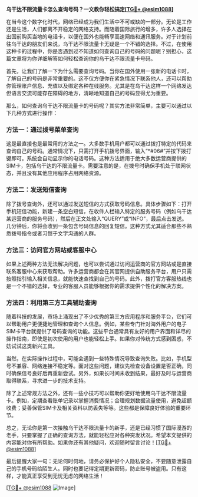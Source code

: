 **乌干达不限流量卡怎么查询号码？一文教你轻松搞定[[TG💪+ @esim1088](https://t.me/s/esim1088)]**

在当今这个数字化时代，网络已经成为我们生活中不可或缺的一部分。无论是工作还是生活，人们都离不开稳定的网络支持。而随着国际旅行的增多，许多人选择在出国前购买当地的电话卡，以便在国外也能畅享高速网络和通讯服务。对于计划前往乌干达的朋友们来说，乌干达不限流量卡无疑是一个不错的选择。不过，在使用这种卡的过程中，你是否遇到过不知道如何查询自己的号码的问题呢？别担心，这篇文章将为你详细解答如何轻松查询你的乌干达不限流量卡号码。

首先，让我们了解一下为什么需要查询号码。当你在国外使用一张新的电话卡时，了解自己的号码是非常重要的。这不仅方便你在紧急情况下联系他人，还可以帮助你管理账户信息、充值以及绑定各种在线服务。尤其是在乌干达这样一个网络发达但语言交流可能存在障碍的地方，清晰地知道自己的号码显得尤为重要。

那么，如何查询乌干达不限流量卡的号码呢？其实方法非常简单，主要可以通过以下几种方式进行操作：

### 方法一：通过拨号菜单查询

这是最直接也是最常用的方法之一。大多数手机用户都可以通过拨打特定的代码来查询自己的号码。通常情况下，只需打开手机拨号界面，输入“*#06#”并按下拨打键即可。系统会自动显示你的电话号码。这种方法适用于绝大多数运营商提供的SIM卡，包括乌干达的不限流量卡。需要注意的是，在拨号时确保手机处于联网状态，并且没有其他应用程序占用网络资源。

### 方法二：发送短信查询

除了拨号查询外，还可以通过发送短信的方式获取号码信息。具体步骤如下：打开手机短信功能，新建一条空白短信，在收件人栏输入特定的服务号码（例如乌干达某运营商的服务号码），然后在正文处输入“QUERY”或“INFO”，最后点击发送。几分钟后，你将会收到一条包含号码信息的回复短信。这种方式尤其适合那些不熟悉拨号指令或者习惯于文字沟通的人群。

### 方法三：访问官方网站或客服中心

如果上述两种方法无法解决问题，也可以尝试通过访问运营商的官方网站或是直接联系客服中心来获取帮助。许多运营商都会在其官网提供自助服务平台，用户只需按照指引输入相关信息，就能快速查找到自己的号码。此外，拨打官方客服热线也是一个不错的选择，专业的客服人员能够根据你的需求提供个性化的解决方案。

### 方法四：利用第三方工具辅助查询

随着科技的发展，市场上涌现出了不少优秀的第三方应用程序和服务平台，它们可以帮助用户更便捷地管理和查询个人信息。例如，某些专门针对海外用户的电子SIM卡平台就提供了号码查询的功能。这些平台通常具有友好的用户界面和详尽的操作指南，即使是初次使用的用户也能轻松上手。如果你对传统方式感到困惑，不妨试试这类新兴工具。

当然，在实际操作过程中，可能会遇到一些特殊情况导致查询失败。比如，手机型号不兼容、网络连接不稳定等。面对这些问题，建议先检查设备设置是否正确，同时确保信号良好后再重新尝试。另外，如果长时间未收到结果，最好及时与运营商取得联系，寻求进一步的技术支持。

除了上述常规方法之外，还有一些小技巧可以帮助你更好地使用乌干达不限流量卡。例如，定期查看账单记录以掌握消费情况；合理规划数据流量使用，避免超额收费；妥善保管SIM卡及相关资料以防丢失等等。这些都是保障良好体验的重要环节。

总之，无论你是第一次接触乌干达不限流量卡的新手，还是已经习惯了国际漫游的老手，只要掌握了正确的查询方法，就能轻松应对各种突发状况。希望本文提供的内容能对你有所帮助。如果你还有其他疑问，欢迎随时留言讨论！[[TG💪+ @esim1088](https://t.me/s/esim1088)]

最后提醒大家一句：无论何时何地，请务必保护好个人隐私安全，不要随意泄露自己的手机号码给陌生人。同时也要记得定期更新密码，防止账号被盗用。只有这样，才能真正享受到无忧无虑的网络生活！

[[TG💪+ @esim1088](https://t.me/s/esim1088) ![Image](https://i.postimg.cc/4NQfJmqS/Snipaste-2025-05-13-00-14-12.png)]